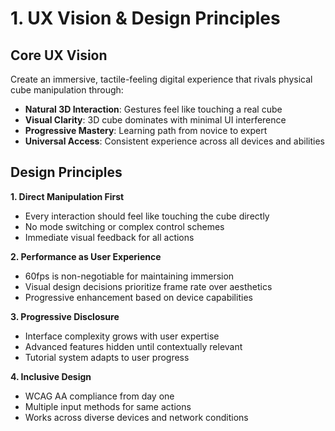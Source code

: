 # 1. UX Vision & Design Principles

## Core UX Vision
Create an immersive, tactile-feeling digital experience that rivals physical cube manipulation through:
- **Natural 3D Interaction**: Gestures feel like touching a real cube
- **Visual Clarity**: 3D cube dominates with minimal UI interference
- **Progressive Mastery**: Learning path from novice to expert
- **Universal Access**: Consistent experience across all devices and abilities

## Design Principles

**1. Direct Manipulation First**
- Every interaction should feel like touching the cube directly
- No mode switching or complex control schemes
- Immediate visual feedback for all actions

**2. Performance as User Experience**
- 60fps is non-negotiable for maintaining immersion
- Visual design decisions prioritize frame rate over aesthetics
- Progressive enhancement based on device capabilities

**3. Progressive Disclosure**
- Interface complexity grows with user expertise
- Advanced features hidden until contextually relevant
- Tutorial system adapts to user progress

**4. Inclusive Design**
- WCAG AA compliance from day one
- Multiple input methods for same actions
- Works across diverse devices and network conditions
